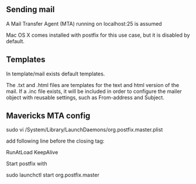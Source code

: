 ## Sending mail

A Mail Transfer Agent (MTA) running on localhost:25 is assumed

Mac OS X comes installed with postfix for this use case,
but it is disabled by default.



## Templates

In template/mail exists default templates.

The .txt and .html files are templates for the text and html version
of the mail. If a .inc file exists, it will be included in order to
configure the mailer object with reusable settings, such as From-address
and Subject.



## Mavericks MTA config

  sudo vi /System/Library/LaunchDaemons/org.postfix.master.plist

add following line before the closing </dict> tag:

  <key>RunAtLoad</key> <true/> <key>KeepAlive</key> <true/>

Start postfix with

  sudo launchctl start org.postfix.master